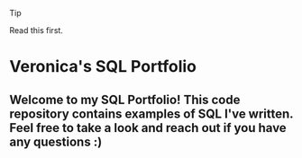 > [!TIP]
> Read this first.


# Veronica's SQL Portfolio

## Welcome to my SQL Portfolio! This code repository contains examples of SQL I've written. Feel free to take a look and reach out if you have any questions :)
